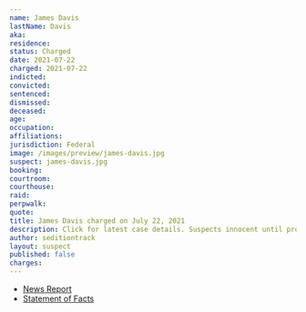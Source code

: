 ```yaml
---
name: James Davis
lastName: Davis
aka:
residence:
status: Charged
date: 2021-07-22
charged: 2021-07-22
indicted:
convicted:
sentenced:
dismissed:
deceased:
age:
occupation:
affiliations:
jurisdiction: Federal
image: /images/preview/james-davis.jpg
suspect: james-davis.jpg
booking:
courtroom:
courthouse:
raid:
perpwalk:
quote:
title: James Davis charged on July 22, 2021
description: Click for latest case details. Suspects innocent until proven guilty.
author: seditiontrack
layout: suspect
published: false
charges:
---
```


- [News Report]()
- [Statement of Facts](https://www.justice.gov/usao-dc/case-multi-defendant/file/1418021/download)
